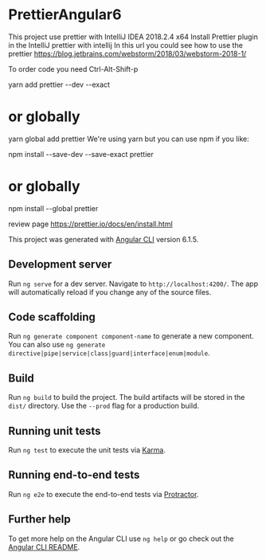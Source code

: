 # PrettierAngular6

This project use prettier with IntelliJ IDEA 2018.2.4 x64
Install Prettier plugin in the IntelliJ 
prettier with intellij
In this url you could see how to use the prettier
https://blog.jetbrains.com/webstorm/2018/03/webstorm-2018-1/

To order code you need Ctrl-Alt-Shift-p

yarn add prettier --dev --exact
# or globally
yarn global add prettier
We're using yarn but you can use npm if you like:

npm install --save-dev --save-exact prettier
# or globally
npm install --global prettier

review page
https://prettier.io/docs/en/install.html

This project was generated with [Angular CLI](https://github.com/angular/angular-cli) version 6.1.5.

## Development server

Run `ng serve` for a dev server. Navigate to `http://localhost:4200/`. The app will automatically reload if you change any of the source files.

## Code scaffolding

Run `ng generate component component-name` to generate a new component. You can also use `ng generate directive|pipe|service|class|guard|interface|enum|module`.

## Build

Run `ng build` to build the project. The build artifacts will be stored in the `dist/` directory. Use the `--prod` flag for a production build.

## Running unit tests

Run `ng test` to execute the unit tests via [Karma](https://karma-runner.github.io).

## Running end-to-end tests

Run `ng e2e` to execute the end-to-end tests via [Protractor](http://www.protractortest.org/).

## Further help

To get more help on the Angular CLI use `ng help` or go check out the [Angular CLI README](https://github.com/angular/angular-cli/blob/master/README.md).
